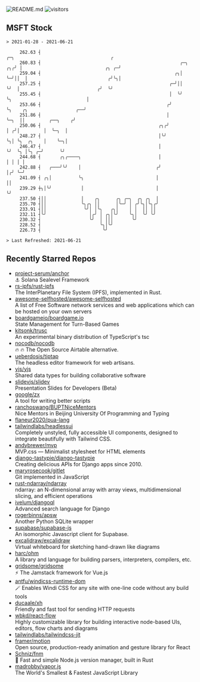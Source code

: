 ![README.md](https://github.com/Gerhut/Gerhut/workflows/README.md/badge.svg)
![visitors](https://visitors.vercel.app/Gerhut/Gerhut?token=8cf69d1f6813d272ef062726b6070c9be4ff72038cfe5a7ded7384a8da65d866)

## MSFT Stock

```
> 2021-01-28 - 2021-06-21

     262.63 ┤                                                           ╭─╮                                    ╭ 
     260.83 ┤                                                    ╭─╮ ╭╮╭╯ │                               ╭╮ ╭─╯ 
     259.04 ┤                                                  ╭╮│ ╰─╯││  │                              ╭╯╰╮│   
     257.25 ┤                                                ╭─╯││    ╰╯  │                             ╭╯  ╰╯   
     255.45 ┤                                                │  ╰╯        ╰╮                            │        
     253.66 ┤                                               ╭╯             ╰╮    ╭╮                  ╭──╯        
     251.86 ┤                                               │               ╰─╮  ││         ╭──╮    ╭╯           
     250.06 ┤                                            ╭╮╭╯                 │ ╭╯│         │  ╰─╮  │            
     248.27 ┤                                            │╰╯                  ╰╮│ ╰╮  ╭╮    │    ╰─╮│            
     246.47 ┤                                            │                     ╰╯  ╰╮ │╰╮ ╭─╯      ╰╯            
     244.68 ┤       ╭╮╭────╮                             │                          │ │ │ │                      
     242.88 ┤   ╭───╯╰╯    │                            ╭╯                          │╭╯ ╰─╯                      
     241.09 ┤ ╭╮│          ╰╮                           │                           ││                           
     239.29 ┼╮│╰╯           │                           │                           ╰╯                           
     237.50 ┤││             │    ╭╮      ╭╮ ╭─╮  ╭╮ ╭╮  │                                                        
     235.70 ┤││             ╰╮╭╮ ││      │╰─╯ │ ╭╯╰╮│╰╮╭╯                                                        
     233.91 ┤││              ╰╯│ │╰╮   ╭╮│    │ │  ││ ││                                                         
     232.11 ┤╰╯                │╭╯ │ ╭╮│╰╯    ╰╮│  ╰╯ ╰╯                                                         
     230.32 ┤                  ╰╯  │ │││       ╰╯                                                                
     228.52 ┤                      ╰╮│╰╯                                                                         
     226.73 ┤                       ╰╯                                                                           

> Last Refreshed: 2021-06-21
```

## Recently Starred Repos

- [project-serum/anchor](https://github.com/project-serum/anchor)  
  ⚓ Solana Sealevel Framework
- [rs-ipfs/rust-ipfs](https://github.com/rs-ipfs/rust-ipfs)  
  The InterPlanetary File System (IPFS), implemented in Rust.
- [awesome-selfhosted/awesome-selfhosted](https://github.com/awesome-selfhosted/awesome-selfhosted)  
  A list of Free Software network services and web applications which can be hosted on your own servers
- [boardgameio/boardgame.io](https://github.com/boardgameio/boardgame.io)  
  State Management for Turn-Based Games
- [kitsonk/trusc](https://github.com/kitsonk/trusc)  
  An experimental binary distribution of TypeScript's tsc
- [nocodb/nocodb](https://github.com/nocodb/nocodb)  
  🔥 🔥  The Open Source Airtable alternative. 
- [ueberdosis/tiptap](https://github.com/ueberdosis/tiptap)  
  The headless editor framework for web artisans.
- [yjs/yjs](https://github.com/yjs/yjs)  
  Shared data types for building collaborative software
- [slidevjs/slidev](https://github.com/slidevjs/slidev)  
  Presentation Slides for Developers (Beta)
- [google/zx](https://github.com/google/zx)  
  A tool for writing better scripts
- [ranchoswang/BUPTNiceMentors](https://github.com/ranchoswang/BUPTNiceMentors)  
  Nice Mentors in Beijing University Of Programming and Typing 
- [flaneur2020/pua-lang](https://github.com/flaneur2020/pua-lang)  
- [tailwindlabs/headlessui](https://github.com/tailwindlabs/headlessui)  
  Completely unstyled, fully accessible UI components, designed to integrate beautifully with Tailwind CSS.
- [andybrewer/mvp](https://github.com/andybrewer/mvp)  
  MVP.css — Minimalist stylesheet for HTML elements
- [django-tastypie/django-tastypie](https://github.com/django-tastypie/django-tastypie)  
  Creating delicious APIs for Django apps since 2010.
- [maryrosecook/gitlet](https://github.com/maryrosecook/gitlet)  
  Git implemented in JavaScript
- [rust-ndarray/ndarray](https://github.com/rust-ndarray/ndarray)  
  ndarray: an N-dimensional array with array views, multidimensional slicing, and efficient operations
- [ivelum/djangoql](https://github.com/ivelum/djangoql)  
  Advanced search language for Django
- [rogerbinns/apsw](https://github.com/rogerbinns/apsw)  
  Another Python SQLite wrapper
- [supabase/supabase-js](https://github.com/supabase/supabase-js)  
  An isomorphic Javascript client for Supabase.
- [excalidraw/excalidraw](https://github.com/excalidraw/excalidraw)  
  Virtual whiteboard for sketching hand-drawn like diagrams
- [harc/ohm](https://github.com/harc/ohm)  
  A library and language for building parsers, interpreters, compilers, etc.
- [gridsome/gridsome](https://github.com/gridsome/gridsome)  
  ⚡️ The Jamstack framework for Vue.js
- [antfu/windicss-runtime-dom](https://github.com/antfu/windicss-runtime-dom)  
  🪄 Enables Windi CSS for any site with one-line code without any build tools 
- [ducaale/xh](https://github.com/ducaale/xh)  
  Friendly and fast tool for sending HTTP requests
- [wbkd/react-flow](https://github.com/wbkd/react-flow)  
  Highly customizable library for building interactive node-based UIs, editors, flow charts and diagrams 
- [tailwindlabs/tailwindcss-jit](https://github.com/tailwindlabs/tailwindcss-jit)  
- [framer/motion](https://github.com/framer/motion)  
  Open source, production-ready animation and gesture library for React
- [Schniz/fnm](https://github.com/Schniz/fnm)  
  🚀 Fast and simple Node.js version manager, built in Rust
- [madrobby/vapor.js](https://github.com/madrobby/vapor.js)  
  The World's Smallest & Fastest JavaScript Library
